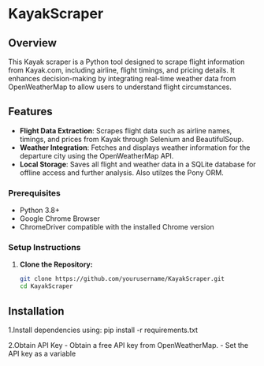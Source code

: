 # KayakScraper

## Overview
This Kayak scraper is a Python tool designed to scrape flight information from Kayak.com, including airline, flight timings, and pricing details. It enhances decision-making by integrating real-time weather data from OpenWeatherMap to allow users to understand flight circumstances.

## Features
- **Flight Data Extraction**: Scrapes flight data such as airline names, timings, and prices from Kayak through Selenium and BeautifulSoup.
- **Weather Integration**: Fetches and displays weather information for the departure city using the OpenWeatherMap API.
- **Local Storage**: Saves all flight and weather data in a SQLite database for offline access and further analysis. Also utilzes the Pony ORM.

### Prerequisites
- Python 3.8+
- Google Chrome Browser
- ChromeDriver compatible with the installed Chrome version

### Setup Instructions
1. **Clone the Repository:**
   ```bash
   git clone https://github.com/yourusername/KayakScraper.git
   cd KayakScraper

## Installation
1.Install dependencies using:
    pip install -r requirements.txt

2.Obtain API Key
    - Obtain a free API key from OpenWeatherMap.
    - Set the API key as a variable